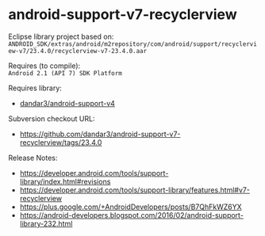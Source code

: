 android-support-v7-recyclerview
===============================

Eclipse library project based on:<br/>
`ANDROID_SDK/extras/android/m2repository/com/android/support/recyclerview-v7/23.4.0/recyclerview-v7-23.4.0.aar`

Requires (to compile):<br/>
`Android 2.1 (API 7) SDK Platform`

Requires library:
* [dandar3/android-support-v4](https://github.com/dandar3/android-support-v4)

Subversion checkout URL:<br/>
* https://github.com/dandar3/android-support-v7-recyclerview/tags/23.4.0

Release Notes:<br/>
* https://developer.android.com/tools/support-library/index.html#revisions
* https://developer.android.com/tools/support-library/features.html#v7-recyclerview
* https://plus.google.com/+AndroidDevelopers/posts/B7QhFkWZ6YX
* https://android-developers.blogspot.com/2016/02/android-support-library-232.html